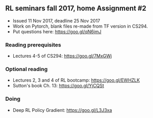 ## RL seminars fall 2017, home Assignment #2
 - Issued 11 Nov 2017, deadline 25 Nov 2017
 - Work on Pytorch, blank files re-made from TF version in CS294.
 - Put questions here: https://goo.gl/qN6jmJ

### Reading prerequisites
- Lectures 4-5 of CS294: https://goo.gl/7MxGWj

### Optional reading
- Lectures 2, 3 and 4 of RL bootcamp: https://goo.gl/EWHZLK
- Sutton's book Ch. 13: https://goo.gl/YjCQSt

### Doing
- Deep RL Policy Gradient: https://goo.gl/L3J3xa